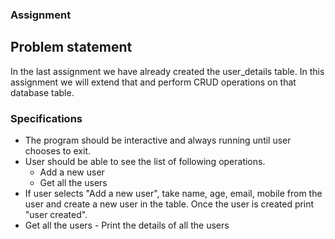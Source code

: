 ### Assignment 

## Problem statement
In the last assignment we have already created the user_details table. In this assignment we will extend that and perform CRUD operations on that database table.


### Specifications
- The program should be interactive and always running until user chooses to exit.
- User should be able to see the list of following operations.
    - Add a new user
    - Get all the users
- If user selects "Add a new user", take name, age, email, mobile from the user and create a new user in the table. Once the user is created print "user created".
-  Get all the users - Print the details of all the users